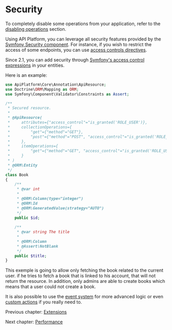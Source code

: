 # Security

To completely disable some operations from your application, refer to the [disabling operations](operations.md#enabling-and-disabling-operations)
section.

Using API Platform, you can leverage all security features provided by the [Symfony Security component](http://symfony.com/doc/current/book/security.html).
For instance, if you wish to restrict the access of some endpoints, you can use [access controls directives](http://symfony.com/doc/current/book/security.html#securing-url-patterns-access-control).

Since 2.1, you can add security through [Symfony's access control expressions](https://symfony.com/doc/current/expressions.html#security-complex-access-controls-with-expressions) in your entities.

Here is an example:

```php
use ApiPlatform\Core\Annotation\ApiResource;
use Doctrine\ORM\Mapping as ORM;
use Symfony\Component\Validator\Constraints as Assert;

/**
 * Secured resource.
 *
 * @ApiResource(
 *     attributes={"access_control"="is_granted('ROLE_USER')},
 *     collectionOperations={
 *         "get"={"method"="GET"},
 *         "post"={"method"="POST", "access_control"="is_granted('ROLE_USER')}
 *     },
 *     itemOperations={
 *         "get"={"method"="GET", "access_control"="is_granted('ROLE_USER') and object.getOwner() == user"}
 *     }
 * )
 * @ORM\Entity
 */
class Book
{
    /**
     * @var int
     *
     * @ORM\Column(type="integer")
     * @ORM\Id
     * @ORM\GeneratedValue(strategy="AUTO")
     */
    public $id;
    
    /**
     * @var string The title
     *
     * @ORM\Column
     * @Assert\NotBlank
     */
    public $title;
}
```

This exemple is going to allow only fetching the book related to the current user. if he tries to fetch a book that is linked to his account, that will not return the resource. In addition, only admins are able to create books which means that a user could not create a book.

It is also possible to use the [event system](events.md) for more advanced logic or even [custom actions](operations.md#creating-custom-operations-and-controllers)
if you really need to.

Previous chapter: [Extensions](extensions.md)

Next chapter: [Performance](performance.md)
